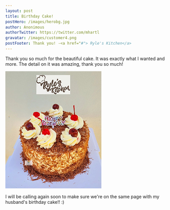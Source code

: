 ```yaml
---
layout: post
title: Birthday Cake!
postHero: /images/herobg.jpg
author: Anonimous
authorTwitter: https://twitter.com/mhartl
gravatar: /images/customer4.png
postFooter: Thank you! -<a href="#"> Ryle's Kitchen</a>
---
```



Thank you so much for the beautiful cake.
It was exactly what I wanted and more.
The detail on it was amazing, thank you so much!

<img class="pull-left" src="/images/cakeT-220729.png" alt="lemon cake">

I will be calling again soon to make sure we're on the same page with my husband's birthday cake!! :)
